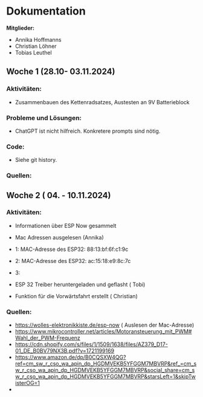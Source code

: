 # Dokumentation <TEAMNAME>

**Mitglieder:**
- Annika Hoffmanns
- Christian Löhner
- Tobias Leuthel

## Woche 1 (28.10- 03.11.2024)

### Aktivitäten:
- Zusammenbauen des Kettenradsatzes, Austesten an 9V Batterieblock

### Probleme und Lösungen:
- ChatGPT ist nicht hilfreich. Konkretere prompts sind nötig.

### Code:
- Siehe git history.

### Quellen:



## Woche 2 ( 04. - 10.11.2024)

### Aktivitäten:
- Informationen über ESP Now gesammelt
 - Mac Adressen ausgelesen (Annika) 
-   1: MAC-Adresse des ESP32: 88:13:bf:6f:c1:9c
-   2: MAC-Adresse des ESP32: ac:15:18:e9:8c:7c
-   3:

 - ESP 32 Treiber heruntergeladen und geflasht ( Tobi) 
 - Funktion für die Vorwärtsfahrt erstellt ( Christian) 


### Quellen:
 - https://wolles-elektronikkiste.de/esp-now    ( Auslesen der Mac-Adresse) 
 - https://www.mikrocontroller.net/articles/Motoransteuerung_mit_PWM#Wahl_der_PWM-Frequenz
 - https://cdn.shopify.com/s/files/1/1509/1638/files/AZ379_D17-01_DE_B0BV79NX3B.pdf?v=1721199169
 - https://www.amazon.de/dp/B0CQSXW4QG?ref=cm_sw_r_cso_wa_apin_dp_HGDMVEKB5YFGGM7MBVRP&ref_=cm_sw_r_cso_wa_apin_dp_HGDMVEKB5YFGGM7MBVRP&social_share=cm_sw_r_cso_wa_apin_dp_HGDMVEKB5YFGGM7MBVRP&starsLeft=1&skipTwisterOG=1
 -  